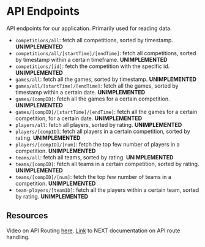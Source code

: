 # API Endpoints

API endpoints for our application. Primarily used for reading data.
* `competitions/all`: fetch all competitions, sorted by timestamp. **UNIMPLEMENTED**
* `competitions/all/[startTime]/[endTime]`: fetch all competitions, sorted by timestamp within a certain timeframe. **UNIMPLEMENTED**
* `competitions/[id]`: fetch the competition with the specific id. **UNIMPLEMENTED**
* `games/all`: fetch all the games, sorted by timestamp. **UNIMPLEMENTED**
* `games/all/[startTime]/[endTime]`: fetch all the games, sorted by timestamp within a certain date. **UNIMPLEMENTED**
* `games/[compID]`: fetch all the games for a certain competition. **UNIMPLEMENTED**
* `games/[compID]/[startTime]/[endTime]`: fetch all the games for a certain competition, for a certain date. **UNIMPLEMENTED**
* `players/all`: fetch all players, sorted by rating. **UNIMPLEMENTED**
* `players/[compID]`: fetch all players in a certain competition, sorted by rating. **UNIMPLEMENTED**
* `players/[compID]/[num]`: fetch the top few number of players in a competition. **UNIMPLEMENTED**
* `teams/all`: fetch all teams, sorted by rating. **UNIMPLEMENTED**
* `teams/[compID]`: fetch all teams in a certain competition, sorted by rating. **UNIMPLEMENTED**
* `teams/[compID]/[num]`: fetch the top few number of teams in a competition. **UNIMPLEMENTED**
* `team-players/[teamID]`: fetch all the players within a certain team, sorted by rating. **UNIMPLEMENTED**


## Resources
Video on API Routing [here](https://www.youtube.com/watch?v=J4pdHM-oG-s&t=0s).
[Link](https://nextjs.org/docs/app/building-your-application/routing/router-handlers) to NEXT documentation on API route handling.